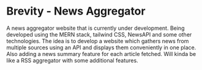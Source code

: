 # Brevity - News Aggregator

A news aggregator website that is currently under development.
Being developed using the MERN stack, tailwind CSS, NewsAPI and some other technologies.
The idea is to develop a website which gathers news from multiple sources using an API and displays them conveniently in one place.
Also adding a news summary feature for each article fetched.
Will kinda be like a RSS aggregator with some additional features.
